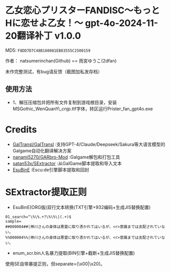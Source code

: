 # 乙女恋心プリスターFANDISC～もっとHに恋せよ乙女！～ gpt-4o-2024-11-20翻译补丁 v1.0.0

MD5: `F8DD7D7C48B160081EB83555C2500159` 

作者： natsumerinchan(Github) == 雨宮ゆうこ(2dfan)

未作完整测试，有bug请反馈（截图加私发存档）

## 使用方法
- 1、解压压缩包并把所有文件复制到游戏根目录，安装MSGothic_WenQuanYi_cnjp.ttf字体，转区运行Prister_fan_gpt4o.exe

# Credits

- [GalTransl/GalTransl](https://github.com/GalTransl/GalTransl.git) :支持GPT-4/Claude/Deepseek/Sakura等大语言模型的Galgame自动化翻译解决方案
- [nanami5270/GARbro-Mod](https://github.com/nanami5270/GARbro-Mod.git) :Galgame解包和打包工具
- [satan53x/SExtractor](https://github.com/satan53x/SExtractor.git) :从GalGame脚本提取和导入文本
- [EsuBinE](https://cottony-vase-131.notion.site/EsuBinE-6f81af237d414e2397f8e98a2104e2a1) :Escu:de引擎脚本提取和回封

# SExtractor提取正则
- EsuBinE(ORG版)双行文本转换(TXT引擎+932编码+生成JIS替换配置)
```
01_search=^\%\%.+?\%\%\|(.+)$
sample=
##000004##|神川さんの身体は悪霊に取り憑かれてはいるが、<r>意識までは支配されていない。
%%000004%%|神川さんの身体は悪霊に取り憑かれてはいるが、<r>意識までは支配されていない。
```

- enum_scr.bin人名暴力提取(BIN引擎+截断+生成JIS替换配置)

使用SE自带暴提正则，但separate=(\x00|\x20)。

